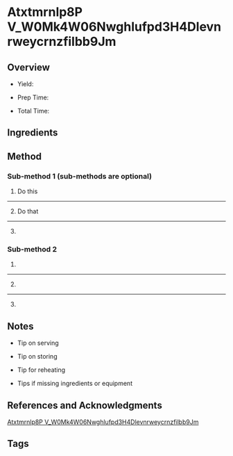 # Atxtmrnlp8P V_W0Mk4W06Nwghlufpd3H4Dlevnrweycrnzfilbb9Jm

## Overview

- Yield:

- Prep Time:

- Total Time:

## Ingredients



## Method

### Sub-method 1 (sub-methods are optional)

1. Do this
---
2. Do that
---
3.

### Sub-method 2

1.
---
2.
---
3.

## Notes

- Tip on serving

- Tip on storing

- Tip for reheating

- Tips if missing ingredients or equipment

## References and Acknowledgments

[Atxtmrnlp8P V_W0Mk4W06Nwghlufpd3H4Dlevnrweycrnzfilbb9Jm](https://www.pinterest.com/pin/ATxtmRnLP8P-v_w0MK4W06NWGHLufpD3h4DLEvNrWEycRNZFILBb9JM)

## Tags


